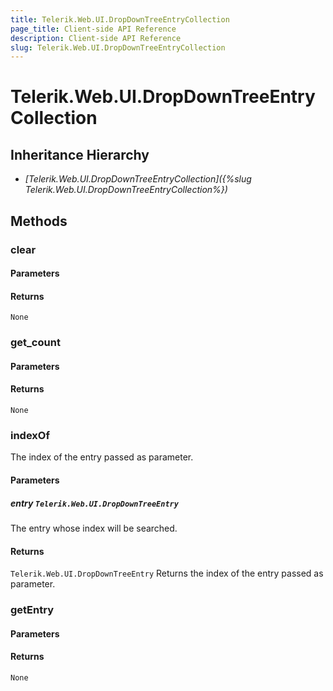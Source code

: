 ```yaml
---
title: Telerik.Web.UI.DropDownTreeEntryCollection
page_title: Client-side API Reference
description: Client-side API Reference
slug: Telerik.Web.UI.DropDownTreeEntryCollection
---
```


# Telerik.Web.UI.DropDownTreeEntryCollection  

## Inheritance Hierarchy

* *[Telerik.Web.UI.DropDownTreeEntryCollection]({%slug Telerik.Web.UI.DropDownTreeEntryCollection%})*

## Methods

### clear

#### Parameters

#### Returns

`None` 

### get_count

#### Parameters

#### Returns

`None` 

### indexOf

The index of the entry passed as parameter.

#### Parameters

##### entry `Telerik.Web.UI.DropDownTreeEntry`

The entry whose index will be searched.

#### Returns

`Telerik.Web.UI.DropDownTreeEntry` Returns the index of the entry passed as parameter.

### getEntry

#### Parameters

#### Returns

`None` 

